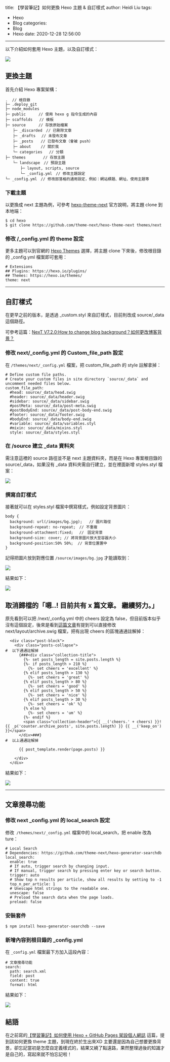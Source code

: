 title: 【學習筆記】如何更換 Hexo 主題 & 自訂樣式
author: Heidi Liu
tags:
  - Hexo
  - Blog
categories:
  - Blog
  - Hexo
date: 2020-12-28 12:56:00
---
以下介紹如何套用 Hexo 主題，以及自訂樣式：

![](https://i.imgur.com/6LNDOBF.png)
<!--more-->

## 更換主題

首先介紹 Hexo 專案架構：

```
.  // 根目錄
├─ .deploy_git
├─ node_modules
├─ public　    // 使用 hexo g 指令生成的內容
├─ scaffolds   // 模板
├─ source　    // 存放原始檔案
　　├─ _discarded　// 已刪除文章
　　├─ _drafts　 // 未發布文章
　　├─ _posts　　// 已發布文章（會被 push）
　　├─ about　　 // 關於我
　　└─ categories   // 分類
├─ themes　      // 存放主題
　　└─ landscape　// 預設主題
　　　　├─ layout, scripts, source
　　　　└─ _config.yml　// 修改主題設定
└─ _config.yml　// 修改部落格的通用設定，例如：網站標題、網址、使用主題等
```

### 下載主題

以更換成 next 主題為例，可參考 [hexo-theme-next](https://github.com/theme-next/hexo-theme-next) 官方說明，將主題 clone 到本地端：

```
$ cd hexo
$ git clone https://github.com/theme-next/hexo-theme-next themes/next
```

### 修改 /_config.yml 的 theme 設定

更多主題可以到官網的 [Hexo Themes](https://hexo.io/themes/) 選擇，將主題 clone 下來後，修改根目錄的 _config.yml 檔案即可套用：

```yaml=
# Extensions
## Plugins: https://hexo.io/plugins/
## Themes: https://hexo.io/themes/
theme: next
```

---

## 自訂樣式

在更早之前的版本，是透過 _custom.styl 來自訂樣式，目前則改成 source/_data 這個路徑。

可參考這篇：[NexT V7.2.0:How to change blog background？如何更改博客背景？](https://github.com/theme-next/hexo-theme-next/issues/973)

### 修改 next/_config.yml 的 Custom_file_path 設定

在 `/themes/next/_config.yml` 檔案，把 custom_file_path 的 style 註解拿掉：

```yaml=
# Define custom file paths.
# Create your custom files in site directory `source/_data` and uncomment needed files below.
custom_file_path:
  #head: source/_data/head.swig
  #header: source/_data/header.swig
  #sidebar: source/_data/sidebar.swig
  #postMeta: source/_data/post-meta.swig
  #postBodyEnd: source/_data/post-body-end.swig
  #footer: source/_data/footer.swig
  #bodyEnd: source/_data/body-end.swig
  #variable: source/_data/variables.styl
  #mixin: source/_data/mixins.styl
  style: source/_data/styles.styl
```

### 在 /source 建立 _data 資料夾

需注意這裡的 source 路徑並不是 next 主題資料夾，而是在 Hexo 專案根目錄的 source/_data，如果沒有 _data 資料夾需自行建立，並在裡面新增 styles.styl 檔案：

![](https://i.imgur.com/eueuD6k.png)

### 撰寫自訂樣式

接著就可以在 styles.styl 檔案中撰寫樣式，例如設定背景圖片：

```css=
body {
  background: url(/images/bg.jpg);   // 圖片路徑
  background-repeat: no-repeat;　// 不重複
  background-attachment:fixed;　 //　固定背景
  background-size: cover; // 將背景圖片放大至容器大小
  background-position:50% 50%;  // 背景位置置中
}
```

記得把圖片放到對應位置 `/source/images/bg.jpg` 才能讀取到：

![](https://i.imgur.com/9F4gZn4.png)

結果如下：

![](https://i.imgur.com/6n4wOCV.png)

## 取消歸檔的「嗯..! 目前共有 x 篇文章。 繼續努力。」

原先看到可以把 /next/_config.yml 中的 cheers 設定為 false，但目前版本似乎沒有這個設定，後來是看到[這篇文章](https://pingshiuan.gitlab.io/hexo_gitlab_adsense_nctu.html)有提到可以直接修改 next/layout/archive.swig 檔案，把有出現 cheers 的區塊通通註解掉：

```yaml=
  <div class="post-block">
    <div class="posts-collapse">
#  以下通通註解掉   
      {###<div class="collection-title">
        {%- set posts_length = site.posts.length %}
        {%- if posts_length > 210 %}
          {%- set cheers = 'excellent' %}
        {% elif posts_length > 130 %}
          {%- set cheers = 'great' %}
        {% elif posts_length > 80 %}
          {%- set cheers = 'good' %}
        {% elif posts_length > 50 %}
          {%- set cheers = 'nice' %}
        {% elif posts_length > 30 %}
          {%- set cheers = 'ok' %}
        {% else %}
          {%- set cheers = 'um' %}
        {%- endif %}
        <span class="collection-header">{{ __('cheers.' + cheers) }}! {{ _p('counter.archive_posts', site.posts.length) }} {{ __('keep_on') }}</span>
      </div>###}
#  以上通通註解掉 

      {{ post_template.render(page.posts) }}

    </div>
  </div>
```

結果如下：

![](https://i.imgur.com/DRbxd52.png)

---

## 文章搜尋功能

### 修改 next _config.yml 的 local_search 設定

修改` /themes/next/_config.yml` 檔案中的 local_search，把 enable 改為 ture：

```yaml=
# Local Search
# Dependencies: https://github.com/theme-next/hexo-generator-searchdb
local_search:
  enable: true
  # If auto, trigger search by changing input.
  # If manual, trigger search by pressing enter key or search button.
  trigger: auto
  # Show top n results per article, show all results by setting to -1
  top_n_per_article: 1
  # Unescape html strings to the readable one.
  unescape: false
  # Preload the search data when the page loads.
  preload: false
```

### 安裝套件

```
$ npm install hexo-generator-searchdb --save
```

### 新增內容到根目錄的 _config.yml

在 `_config.yml` 檔案最下方加入這段內容：

```yaml=
# 文章搜尋功能
search:
  path: search.xml
  field: post
  content: true
  format: html
```

結果如下：

![](https://i.imgur.com/uPH9x7S.png)

## 結語

在之前寫的[【學習筆記】如何使用 Hexo + GitHub Pages 架設個人網誌](https://heidiliu2020.github.io/2020/11/07/hexo-github/) 這篇，提到該如何更換 theme 主題，到現在終於生出來XD 主要還是因為自己想要更換背景，卻忘記當初是怎麼自定義樣式的，結果又繞了點遠路，果然整理過後的知識才是自己的，寫起來就不怕忘記啦！